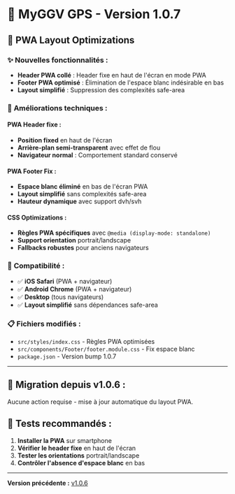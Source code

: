# 🚀 MyGGV GPS - Version 1.0.7

## 📱 **PWA Layout Optimizations**

### ✨ **Nouvelles fonctionnalités :**
- **Header PWA collé** : Header fixe en haut de l'écran en mode PWA
- **Footer PWA optimisé** : Élimination de l'espace blanc indésirable en bas
- **Layout simplifié** : Suppression des complexités safe-area

### 🔧 **Améliorations techniques :**

#### **PWA Header fixe :**
- **Position fixed** en haut de l'écran
- **Arrière-plan semi-transparent** avec effet de flou
- **Navigateur normal** : Comportement standard conservé

#### **PWA Footer Fix :**
- **Espace blanc éliminé** en bas de l'écran PWA
- **Layout simplifié** sans complexités safe-area
- **Hauteur dynamique** avec support dvh/svh

#### **CSS Optimizations :**
- **Règles PWA spécifiques** avec `@media (display-mode: standalone)`
- **Support orientation** portrait/landscape
- **Fallbacks robustes** pour anciens navigateurs

### 🎯 **Compatibilité :**
- ✅ **iOS Safari** (PWA + navigateur)
- ✅ **Android Chrome** (PWA + navigateur)
- ✅ **Desktop** (tous navigateurs)
- ✅ **Layout simplifié** sans dépendances safe-area

### 📋 **Fichiers modifiés :**
- `src/styles/index.css` - Règles PWA optimisées
- `src/components/Footer/footer.module.css` - Fix espace blanc
- `package.json` - Version bump 1.0.7

---

## 🔄 **Migration depuis v1.0.6 :**
Aucune action requise - mise à jour automatique du layout PWA.

## 🧪 **Tests recommandés :**
1. **Installer la PWA** sur smartphone
2. **Vérifier le header fixe** en haut de l'écran
3. **Tester les orientations** portrait/landscape
4. **Contrôler l'absence d'espace blanc** en bas

---

**Version précédente :** [v1.0.6](./RELEASE_SUMMARY_v1.0.6.md)
